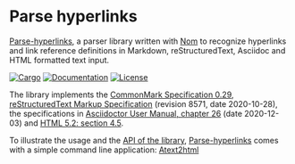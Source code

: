 # Parse hyperlinks

[Parse-hyperlinks](https://crates.io/crates/parse-hyperlinks),
a parser library written with [Nom](https://crates.io/crates/nom) to
recognize hyperlinks and link reference definitions in Markdown,
reStructuredText, Asciidoc and HTML formatted text input.

[![Cargo](https://img.shields.io/crates/v/parse-hyperlinks.svg)](
https://crates.io/crates/parse-hyperlinks)
[![Documentation](https://docs.rs/parse-hyperlinks/badge.svg)](
https://docs.rs/parse-hyperlinks)
[![License](https://img.shields.io/badge/license-MIT%2FApache--2.0-blue.svg)](
https://github.com/getreu/parse-hyperlinks)

The library implements the
[CommonMark Specification 0.29](https://spec.commonmark.org/0.29/),
[reStructuredText Markup Specification](https://docutils.sourceforge.io/docs/ref/rst/restructuredtext.html)
(revision 8571, date 2020-10-28), the specifications in
[Asciidoctor User Manual, chapter 26](https://asciidoctor.org/docs/user-manual/#url) (date 2020-12-03)
and [HTML 5.2: section 4.5](https://www.w3.org/TR/html52/textlevel-semantics.html#the-a-element).

To illustrate the usage and the
[API of the library](https://docs.rs/parse-hyperlinks/0.19.3/parse_hyperlinks/index.html),
[Parse-hyperlinks](https://crates.io/crates/parse-hyperlinks) comes with a
simple command line application:
[Atext2html](https://crates.io/crates/atext2html)

